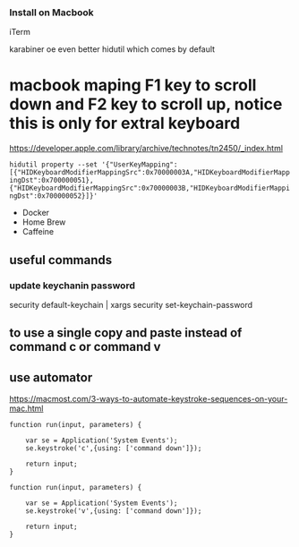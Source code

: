 ### Install on Macbook

iTerm

karabiner oe even better hidutil which comes by default
# macbook maping F1 key to scroll down and F2 key to scroll up, notice this is only for extral keyboard
https://developer.apple.com/library/archive/technotes/tn2450/_index.html

`hidutil property --set '{"UserKeyMapping":[{"HIDKeyboardModifierMappingSrc":0x70000003A,"HIDKeyboardModifierMappingDst":0x700000051},{"HIDKeyboardModifierMappingSrc":0x70000003B,"HIDKeyboardModifierMappingDst":0x700000052}]}' `


- Docker
- Home Brew
- Caffeine

## useful commands
### update keychanin password

security default-keychain | xargs security set-keychain-password

## to use a single copy and paste instead of command c or command v

## use automator 
https://macmost.com/3-ways-to-automate-keystroke-sequences-on-your-mac.html

``` 
function run(input, parameters) {
	
	var se = Application('System Events');
	se.keystroke('c',{using: ['command down']});

	return input;
}

function run(input, parameters) {
	
	var se = Application('System Events');
	se.keystroke('v',{using: ['command down']});

	return input;
} 
```
